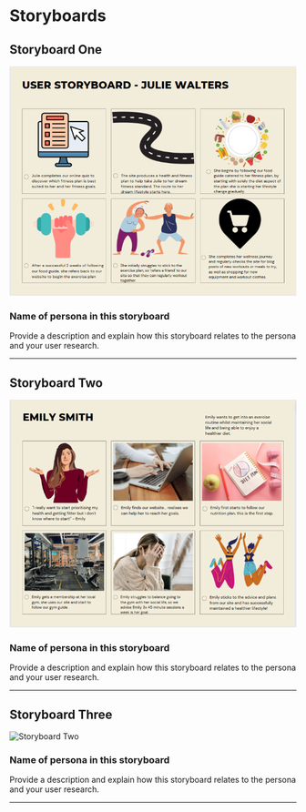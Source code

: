 # Storyboards

## Storyboard One

<img src="sp2-media/JulieStoryboard-IC.png" alt="Storyboard One" width="1000">

### Name of persona in this storyboard
Provide a description and explain how this storyboard relates to the persona and your user research.

---

## Storyboard Two

<img src="sp2-media/Storyboard-NB.png" alt="Storyboard Two" width="1000">

### Name of persona in this storyboard
Provide a description and explain how this storyboard relates to the persona and your user research.

---

## Storyboard Three

<img src="sp2-media/Liam Story Board .jpg" alt="Storyboard Two" width="1000">

### Name of persona in this storyboard
Provide a description and explain how this storyboard relates to the persona and your user research.

---

